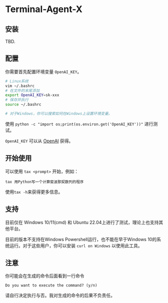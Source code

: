 # Terminal-Agent-X

## 安装

TBD.

## 配置

你需要首先配置环境变量 `OpenAI_KEY`。

```bash
# Linux系统
vim ~/.bashrc
# 在文件的末尾添加
export OpenAI_KEY=sk-xxx
# 保存并执行
source ~/.bashrc

# 对于Windows，你可以搜索如何在Windows上设置环境变量。
```

使用 `python -c "import os;print(os.environ.get('OpenAI_KEY'))"` 进行测试。

`OpenAI_KEY` 可以从 [OpenAI](https://platform.openai.com/account/api-keys) 获得。


## 开始使用

可以使用 `tax <prompt>` 开始，例如：

```
tax 用Python写一个计算斐波那契数列的程序
```

使用`tax -h`来获得更多信息。

## 支持

目前仅在 Windows 10/11(cmd) 和 Ubuntu 22.04上进行了测试，理论上也支持其他平台。

目前的版本不支持在Windows Powershell运行，也不能在早于Windows 10的系统运行。对于这些用户，你可以安装 `curl on Windows` 以使用此工具。

## 注意

你可能会在生成的命令后面看到一行命令
```
Do you want to execute the command? (y/n)
```
请自行决定执行与否。我对生成的命令的后果不负责任。
